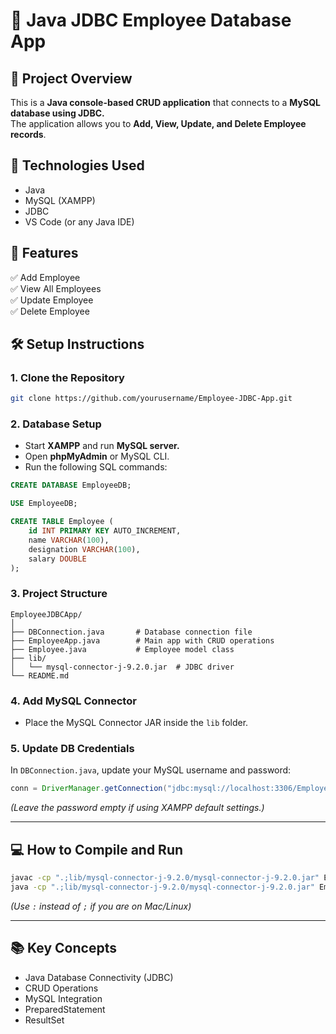 
# 📒 Java JDBC Employee Database App

## 📌 Project Overview
This is a **Java console-based CRUD application** that connects to a **MySQL database using JDBC.**  
The application allows you to **Add, View, Update, and Delete Employee records**.

## 🔧 Technologies Used
- Java
- MySQL (XAMPP)
- JDBC
- VS Code (or any Java IDE)

## 🚀 Features
✅ Add Employee  
✅ View All Employees  
✅ Update Employee  
✅ Delete Employee  

## 🛠 Setup Instructions

### 1. Clone the Repository
```bash
git clone https://github.com/yourusername/Employee-JDBC-App.git
```

### 2. Database Setup
- Start **XAMPP** and run **MySQL server.**
- Open **phpMyAdmin** or MySQL CLI.
- Run the following SQL commands:
```sql
CREATE DATABASE EmployeeDB;

USE EmployeeDB;

CREATE TABLE Employee (
    id INT PRIMARY KEY AUTO_INCREMENT,
    name VARCHAR(100),
    designation VARCHAR(100),
    salary DOUBLE
);
```

### 3. Project Structure
```
EmployeeJDBCApp/
│
├── DBConnection.java       # Database connection file
├── EmployeeApp.java        # Main app with CRUD operations
├── Employee.java           # Employee model class
├── lib/
│   └── mysql-connector-j-9.2.0.jar  # JDBC driver
└── README.md
```

### 4. Add MySQL Connector
- Place the MySQL Connector JAR inside the `lib` folder.

### 5. Update DB Credentials
In `DBConnection.java`, update your MySQL username and password:
```java
conn = DriverManager.getConnection("jdbc:mysql://localhost:3306/EmployeeDB", "root", "");
```
*(Leave the password empty if using XAMPP default settings.)*

---

## 💻 How to Compile and Run
```bash
javac -cp ".;lib/mysql-connector-j-9.2.0/mysql-connector-j-9.2.0.jar" EmployeeApp.java DBConnection.java Employee.java
java -cp ".;lib/mysql-connector-j-9.2.0/mysql-connector-j-9.2.0.jar" EmployeeApp
```
*(Use `:` instead of `;` if you are on Mac/Linux)*

---


## 📚 Key Concepts
- Java Database Connectivity (JDBC)
- CRUD Operations
- MySQL Integration
- PreparedStatement
- ResultSet

